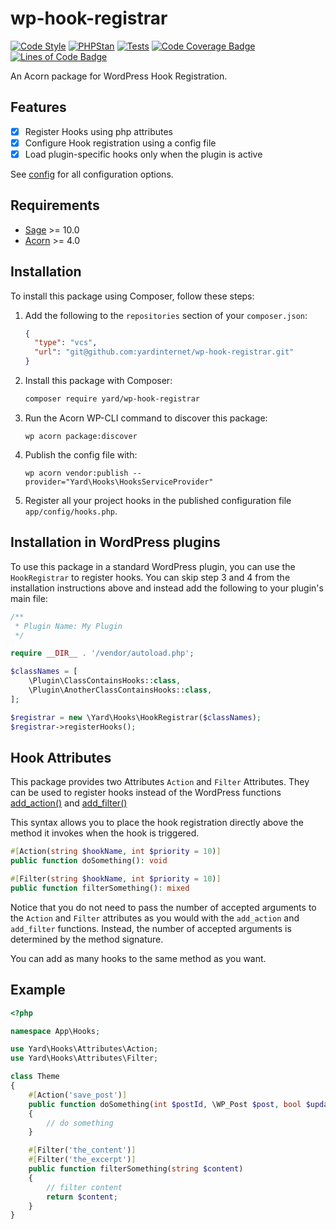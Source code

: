 # wp-hook-registrar

[![Code Style](https://github.com/yardinternet/hooks/actions/workflows/format-php.yml/badge.svg?no-cache)](https://github.com/yardinternet/hooks/actions/workflows/format-php.yml)
[![PHPStan](https://github.com/yardinternet/hooks/actions/workflows/phpstan.yml/badge.svg?no-cache)](https://github.com/yardinternet/hooks/actions/workflows/phpstan.yml)
[![Tests](https://github.com/yardinternet/hooks/actions/workflows/run-tests.yml/badge.svg?no-cache)](https://github.com/yardinternet/hooks/actions/workflows/run-tests.yml)
[![Code Coverage Badge](https://github.com/yardinternet/hooks/blob/badges/coverage.svg)](https://github.com/yardinternet/hooks/actions/workflows/badges.yml)
[![Lines of Code Badge](https://github.com/yardinternet/hooks/blob/badges/lines-of-code.svg)](https://github.com/yardinternet/hooks/actions/workflows/badges.yml)

An Acorn package for WordPress Hook Registration.

## Features

- [x] Register Hooks using php attributes
- [x] Configure Hook registration using a config file
- [x] Load plugin-specific hooks only when the plugin is active

See [config](./config/hooks.php) for all configuration options.

## Requirements

- [Sage](https://github.com/roots/sage) >= 10.0
- [Acorn](https://github.com/roots/acorn) >= 4.0

## Installation

To install this package using Composer, follow these steps:

1. Add the following to the `repositories` section of your `composer.json`:

    ```json
    {
      "type": "vcs",
      "url": "git@github.com:yardinternet/wp-hook-registrar.git"
    }
    ```

2. Install this package with Composer:

    ```sh
    composer require yard/wp-hook-registrar
    ```

3. Run the Acorn WP-CLI command to discover this package:

    ```shell
    wp acorn package:discover
    ```

4. Publish the config file with:

   ```shell
   wp acorn vendor:publish --provider="Yard\Hooks\HooksServiceProvider"
   ```

5. Register all your project hooks in the published configuration file `app/config/hooks.php`.

## Installation in WordPress plugins

To use this package in a standard WordPress plugin, you can use the `HookRegistrar` to register hooks.
You can skip step 3 and 4 from the installation instructions above and instead add the following to your plugin's
main file:

```php
/**
 * Plugin Name: My Plugin
 */

require __DIR__ . '/vendor/autoload.php';

$classNames = [
    \Plugin\ClassContainsHooks::class,
    \Plugin\AnotherClassContainsHooks::class,
];

$registrar = new \Yard\Hooks\HookRegistrar($classNames);
$registrar->registerHooks();
```

## Hook Attributes

This package provides two Attributes `Action` and `Filter` Attributes. They can be used to register hooks instead of the
WordPress functions [add_action()](https://developer.wordpress.org/reference/functions/add_action/) and [add_filter()](https://developer.wordpress.org/reference/functions/add_filter/)

This syntax allows you to place the hook registration directly above the method it invokes when the hook is triggered.

```php
#[Action(string $hookName, int $priority = 10)]
public function doSomething(): void
```

```php
#[Filter(string $hookName, int $priority = 10)]
public function filterSomething(): mixed
```

Notice that you do not need to pass the number of accepted arguments to the `Action` and `Filter` attributes as you would
with the `add_action` and `add_filter` functions. Instead, the number of accepted arguments is determined by the method
signature.

You can add as many hooks to the same method as you want.

## Example

```php
<?php

namespace App\Hooks;

use Yard\Hooks\Attributes\Action;
use Yard\Hooks\Attributes\Filter;

class Theme
{
    #[Action('save_post')]
    public function doSomething(int $postId, \WP_Post $post, bool $update): string
    {
        // do something
    }

    #[Filter('the_content')]
    #[Filter('the_excerpt')]
    public function filterSomething(string $content)
    {
        // filter content
        return $content;
    }
}
```

